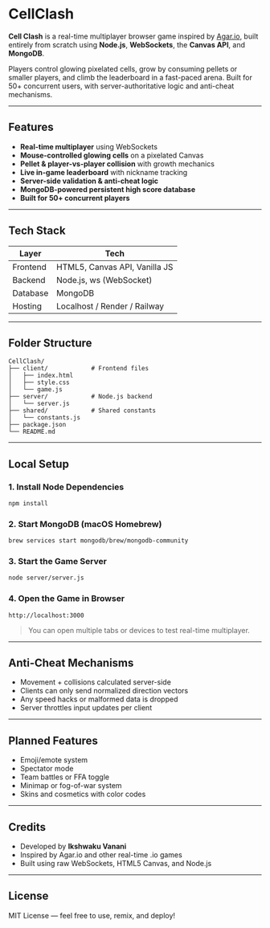 # CellClash

**Cell Clash** is a real-time multiplayer browser game inspired by [Agar.io](https://agar.io), built entirely from scratch using **Node.js**, **WebSockets**, the **Canvas API**, and **MongoDB**.

Players control glowing pixelated cells, grow by consuming pellets or smaller players, and climb the leaderboard in a fast-paced arena. Built for 50+ concurrent users, with server-authoritative logic and anti-cheat mechanisms.

---

## Features

*  **Real-time multiplayer** using WebSockets
*  **Mouse-controlled glowing cells** on a pixelated Canvas
*  **Pellet & player-vs-player collision** with growth mechanics
*  **Live in-game leaderboard** with nickname tracking
*  **Server-side validation & anti-cheat logic**
*  **MongoDB-powered persistent high score database**
*  **Built for 50+ concurrent players**

---

## Tech Stack

| Layer    | Tech                          |
| -------- | ----------------------------- |
| Frontend | HTML5, Canvas API, Vanilla JS |
| Backend  | Node.js, ws (WebSocket)       |
| Database | MongoDB                       |
| Hosting  | Localhost / Render / Railway  |

---

## Folder Structure

```
CellClash/
├── client/            # Frontend files
│   ├── index.html
│   ├── style.css
│   └── game.js
├── server/            # Node.js backend
│   └── server.js
├── shared/            # Shared constants
│   └── constants.js
├── package.json
└── README.md
```

---

## Local Setup

### 1. Install Node Dependencies

```bash
npm install
```

### 2. Start MongoDB (macOS Homebrew)

```bash
brew services start mongodb/brew/mongodb-community
```

### 3. Start the Game Server

```bash
node server/server.js
```

### 4. Open the Game in Browser

```
http://localhost:3000
```

> You can open multiple tabs or devices to test real-time multiplayer.

---

## Anti-Cheat Mechanisms

* Movement + collisions calculated server-side
* Clients can only send normalized direction vectors
* Any speed hacks or malformed data is dropped
* Server throttles input updates per client

---

## Planned Features

* Emoji/emote system
* Spectator mode
* Team battles or FFA toggle
* Minimap or fog-of-war system
* Skins and cosmetics with color codes

---

## Credits

* Developed by **Ikshwaku Vanani**
* Inspired by Agar.io and other real-time .io games
* Built using raw WebSockets, HTML5 Canvas, and Node.js

---

## License

MIT License — feel free to use, remix, and deploy!
